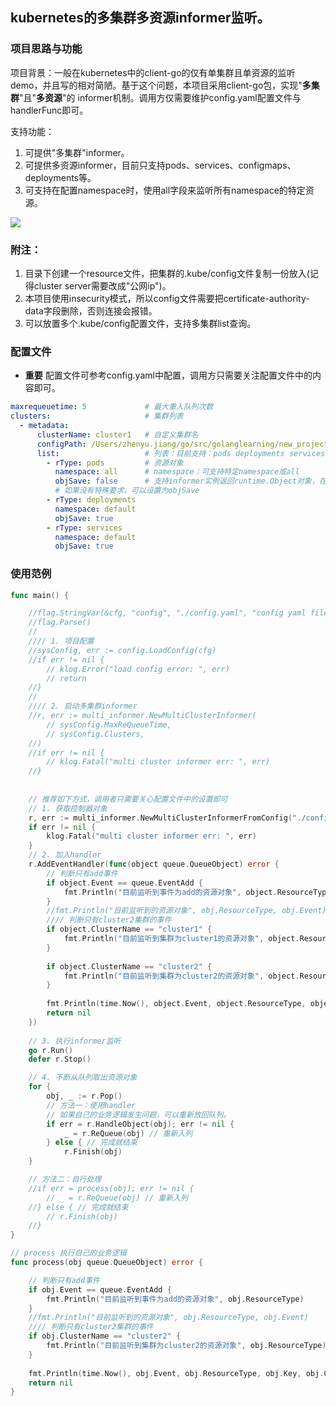 ## kubernetes的多集群多资源informer监听。
### 项目思路与功能
项目背景：一般在kubernetes中的client-go的仅有单集群且单资源的监听demo，并且写的相对简陋。基于这个问题，本项目采用client-go包，实现"**多集群**"且"**多资源**"的
informer机制。调用方仅需要维护config.yaml配置文件与handlerFunc即可。

支持功能：
1. 可提供"多集群"informer。
2. 可提供多资源informer，目前只支持pods、services、configmaps、deployments等。
3. 可支持在配置namespace时，使用all字段来监听所有namespace的特定资源。

![](https://github.com/googs1025/multi-cluster-informer/blob/main/image/%E6%B5%81%E7%A8%8B%E5%9B%BE.jpg?raw=true)

### 附注：
1. 目录下创建一个resource文件，把集群的.kube/config文件复制一份放入(记得cluster server需要改成"公网ip")。
2. 本项目使用insecurity模式，所以config文件需要把certificate-authority-data字段删除，否则连接会报错。
3. 可以放置多个.kube/config配置文件，支持多集群list查询。

### 配置文件
- **重要** 配置文件可参考config.yaml中配置，调用方只需要关注配置文件中的内容即可。
```yaml
maxrequeuetime: 5             # 最大重入队列次数
clusters:                     # 集群列表
  - metadata:
      clusterName: cluster1   # 自定义集群名
      configPath: /Users/zhenyu.jiang/go/src/golanglearning/new_project/multi_cluster_informer/resource/config2 # kube config配置文件地址
      list:                   # 列表：目前支持：pods deployments services configmaps等资源对象的监听
        - rType: pods         # 资源对象
          namespace: all      # namespace：可支持特定namespace或all
          objSave: false      # 支持informer实例返回runtime.Object对象，在多集群监听时，需要考虑内存问题，
          # 如果没有特殊要求，可以设置为objSave
        - rType: deployments
          namespace: default
          objSave: true
        - rType: services
          namespace: default
          objSave: true
```

### 使用范例
```go
func main() {

    //flag.StringVar(&cfg, "config", "./config.yaml", "config yaml file")
    //flag.Parse()
    //
    //// 1. 项目配置
    //sysConfig, err := config.LoadConfig(cfg)
    //if err != nil {
        // klog.Error("load config error: ", err)
        // return
    //}
    //
    //// 2. 启动多集群informer
    //r, err := multi_informer.NewMultiClusterInformer(
        // sysConfig.MaxReQueueTime,
        // sysConfig.Clusters,
    //)
    //if err != nil {
        // klog.Fatal("multi cluster informer err: ", err)
    //}
    
    
    // 推荐如下方式，调用者只需要关心配置文件中的设置即可
    // 1. 获取控制器对象
    r, err := multi_informer.NewMultiClusterInformerFromConfig("./config.yaml")
    if err != nil {
        klog.Fatal("multi cluster informer err: ", err)
    }
    // 2. 加入handler
    r.AddEventHandler(func(object queue.QueueObject) error {
        // 判断只有add事件
        if object.Event == queue.EventAdd {
            fmt.Println("目前监听到事件为add的资源对象", object.ResourceType)
        }
        //fmt.Println("目前监听到的资源对象", obj.ResourceType, obj.Event)
        //// 判断只有cluster2集群的事件
        if object.ClusterName == "cluster1" {
            fmt.Println("目前监听到集群为cluster1的资源对象", object.ResourceType)
        }
    
        if object.ClusterName == "cluster2" {
            fmt.Println("目前监听到集群为cluster2的资源对象", object.ResourceType)
        }
        
        fmt.Println(time.Now(), object.Event, object.ResourceType, object.Key, object.ClusterName)
        return nil
    })
    
    // 3. 执行informer监听
    go r.Run()
    defer r.Stop()

    // 4. 不断从队列取出资源对象
    for {
        obj, _ := r.Pop()
        // 方法一：使用handler
        // 如果自己的业务逻辑发生问题，可以重新放回队列。
        if err = r.HandleObject(obj); err != nil {
            _ = r.ReQueue(obj) // 重新入列
        } else { // 完成就结束
            r.Finish(obj)
    }

    // 方法二：自行处理
    //if err = process(obj); err != nil {
        // _ = r.ReQueue(obj) // 重新入列
    //} else { // 完成就结束
        // r.Finish(obj)
    //}
}

// process 执行自己的业务逻辑
func process(obj queue.QueueObject) error {

    // 判断只有add事件
    if obj.Event == queue.EventAdd {
        fmt.Println("目前监听到事件为add的资源对象", obj.ResourceType)
    }
    //fmt.Println("目前监听到的资源对象", obj.ResourceType, obj.Event)
    //// 判断只有cluster2集群的事件
    if obj.ClusterName == "cluster2" {
        fmt.Println("目前监听到集群为cluster2的资源对象", obj.ResourceType)
    }
    
    fmt.Println(time.Now(), obj.Event, obj.ResourceType, obj.Key, obj.ClusterName)
    return nil
}
```
